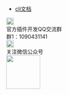 * [cli文档](/cli/README.md)

<div class="contact-box">
    <div class="contact-item">
      <img src="//img-cdn-qiniu.dcloud.net.cn/uniapp/doc/qq@2x.png" width="20" height="20"/>
      <div class="contact-smg">
         <div>官方插件开发QQ交流群</div>
      <div>群1：1090431141 &nbsp;
      <!-- <a target="_blank" href="//shang.qq.com/wpa/qunwpa?idkey=4b0a7a0f7c73efb5cebb38bb8bf7df262b68a31e0205709467eed8cca8da58d1">点此加入</a>
      --></div>
      </div>
    </div>
  <div class="contact-item">
    <img src="//img-cdn-qiniu.dcloud.net.cn/uniapp/doc/weixin@2x.png" width="20" height="20"/>
    <div class="contact-smg">
        <div>关注微信公众号</div>
        <img src="https://img-cdn-qiniu.dcloud.net.cn/uniapp/doc/weixin.jpg" width="90" height="90"/>
    </div>
  </div>
</div>
